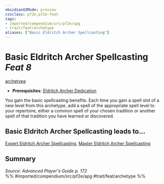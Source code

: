 ```yaml
---
obsidianUIMode: preview
cssclass: pf2e,pf2e-feat
tags:
- imported/compendium/src/pf2e/apg
- trait/feat/archetype
aliases: ["Basic Eldritch Archer Spellcasting"]
---
```

# Basic Eldritch Archer Spellcasting  *Feat 8*  
[archetype](archetype.md)  

- **Prerequisites**: [Eldritch Archer Dedication](eldritch-archer-dedication-apg.md)

You gain the basic spellcasting benefits. Each time you gain a spell slot of a new level from this archetype, add a spell of the appropriate spell level to your repertoire, either a common spell of your chosen tradition or another spell of that tradition you have learned or discovered.

## Basic Eldritch Archer Spellcasting leads to...

[Expert Eldritch Archer Spellcasting](expert-eldritch-archer-spellcasting-apg.md), [Master Eldritch Archer Spellcasting](master-eldritch-archer-spellcasting-apg.md)

## Summary

*Source: Advanced Player's Guide p. 172*  
%% #imported/compendium/src/pf2e/apg #trait/feat/archetype %%